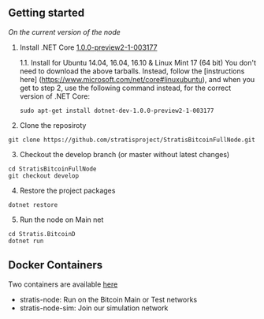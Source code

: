 

Getting started
---------------

*On the current version of the node*


1. Install .NET Core [1.0.0-preview2-1-003177](https://github.com/dotnet/core/blob/master/release-notes/download-archives/1.1-preview2.1-download.md)

    1.1. Install for Ubuntu 14.04, 16.04, 16.10 & Linux Mint 17 (64 bit)
    You don't need to download the above tarballs.  Instead, follow the [instructions here] (https://www.microsoft.com/net/core#linuxubuntu), 
    and when you get to step 2, use the following command instead, for the correct version of .NET Core:
    ```
    sudo apt-get install dotnet-dev-1.0.0-preview2-1-003177
    ```

2. Clone the reposiroty 
```
git clone https://github.com/stratisproject/StratisBitcoinFullNode.git  
```

3. Checkout the develop branch (or master without latest changes)
```
cd StratisBitcoinFullNode
git checkout develop
```

4. Restore the project packages  
```
dotnet restore
```

5. Run the node on Main net
```
cd Stratis.BitcoinD
dotnet run
```

Docker Containers
-------------------

Two containers are available [here](https://hub.docker.com/u/stratisplatform/)

- stratis-node: Run on the Bitcoin Main or Test networks
- stratis-node-sim: Join our simulation network
